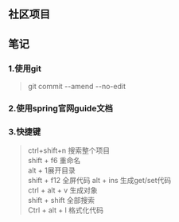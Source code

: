 ## 社区项目

## 笔记
### 1.使用git
> git commit --amend --no-edit
### 2.使用spring官网guide文档
### 3.快捷键
> ctrl+shift+n 搜索整个项目  
> shift + f6 重命名  
> alt + 1展开目录  
>shift + f12 全屏代码
> alt + ins 生成get/set代码  
> ctrl + alt + v 生成对象   
> shift + shift 全部搜索  
>Ctrl + alt + l 格式化代码
